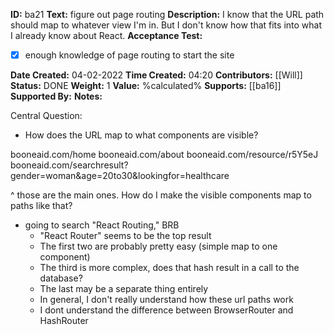 **ID:** ba21
**Text:** figure out page routing
**Description:** I know that the URL path should map to whatever view I'm in. But I don't know how that fits into what I already know about React.
**Acceptance Test:**
- [x] enough knowledge of page routing to start the site


**Date Created:** 04-02-2022
**Time Created:** 04:20
**Contributors:** [[Will]]
**Status:** DONE
**Weight:** 1
**Value:** %calculated%
**Supports:** [[ba16]]
**Supported By:**
**Notes:**

Central Question:
- How does the URL map to what components are visible?

booneaid.com/home
booneaid.com/about
booneaid.com/resource/r5Y5eJ
booneaid.com/searchresult?gender=woman&age=20to30&lookingfor=healthcare

^ those are the main ones. How do I make the visible components map to paths like that?

- going to search "React Routing," BRB
	- "React Router" seems to be the top result
	- The first two are probably pretty easy (simple map to one component)
	- The third is more complex, does that hash result in a call to the database?
	- The last may be a separate thing entirely
	- In general, I don't really understand how these url paths work
	- I dont understand the difference between BrowserRouter and HashRouter